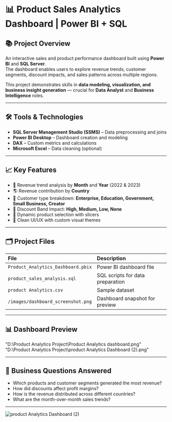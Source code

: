 # 📊 Product Sales Analytics Dashboard | Power BI + SQL

## 📚 Project Overview
An interactive sales and product performance dashboard built using **Power BI** and **SQL Server**.  
The dashboard enables users to explore revenue trends, customer segments, discount impacts, and sales patterns across multiple regions.

This project demonstrates skills in **data modeling, visualization, and business insight generation** — crucial for **Data Analyst** and **Business Intelligence** roles.

---

## 🛠️ Tools & Technologies

- **SQL Server Management Studio (SSMS)** – Data preprocessing and joins
- **Power BI Desktop** – Dashboard creation and modeling
- **DAX** – Custom metrics and calculations
- **Microsoft Excel** – Data cleaning (optional)

---

## 📈 Key Features

- 📅 Revenue trend analysis by **Month** and **Year** (2022 & 2023)
- 🌎 Revenue contribution by **Country**
- 👥 Customer type breakdown: **Enterprise, Education, Government, Small Business, Creator**
- 🎯 Discount Band Impact: **High, Medium, Low, None**
- 🔄 Dynamic product selection with slicers
- 🧹 Clean UI/UX with custom visual themes

---

## 🗂️ Project Files

| File | Description |
|:----|:------------|
| `Product_Analytics_Dashboard.pbix` | Power BI dashboard file |
| `product_sales_analysis.sql` | SQL scripts for data preparation |
| `product Analytics.csv` | Sample dataset |
| `/images/dashboard_screenshot.png` | Dashboard snapshot for preview |

---

## 📊 Dashboard Preview

"D:\Product Analytics Project\Product Analytics dashboard.png"
"D:\Product Analytics Project\product Analytics Dashboard (2).png"

---

## 🧠 Business Questions Answered

- Which products and customer segments generated the most revenue?
- How did discounts affect profit margins?
- How is the revenue distributed across different countries?
- What are the month-over-month sales trends?

---
![product Analytics Dashboard (2)](https://github.com/user-attachments/assets/e9e144f8-53d2-4d35-8ae2-d5de2225ebf9)


   

